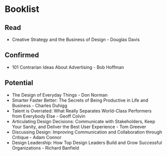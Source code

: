 # Booklist
## Read
* Creative Strategy and the Business of Design - Douglas Davis

## Confirmed
* 101 Contrarian Ideas About Advertising - Bob Hoffman

## Potential
* The Design of Everyday Things - Don Norman
* Smarter Faster Better: The Secrets of Being Productive in Life and Business - Charles Duhigg
* Talent is Overrated: What Really Separates World-Class Performers from Everybody Else - Geoff Colvin
* Articulating Design Decisions: Communicate with Stakeholders, Keep Your Sanity, and Deliver the Best User Experience - Tom Greever
* Discussing Design: Improving Communication and Collaboration through Critique - Adam Connor
* Design Leadership: How Top Design Leaders Build and Grow Successful Organizations - Richard Banfield
